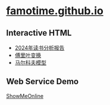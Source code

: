 # [famotime.github.io](https://famotime.github.io)

## Interactive HTML

- [2024年读书分析报告](interactive_html\读书分析报告\2024年读书分析报告.html) 
- [傅里叶变换](interactive_html\FourierTransformation.html)  
- [马尔科夫模型](interactive_html\MarkovModel.html) 



## Web Service Demo

[ShowMeOnline](https://shiny-syrniki-60a841.netlify.app/)

